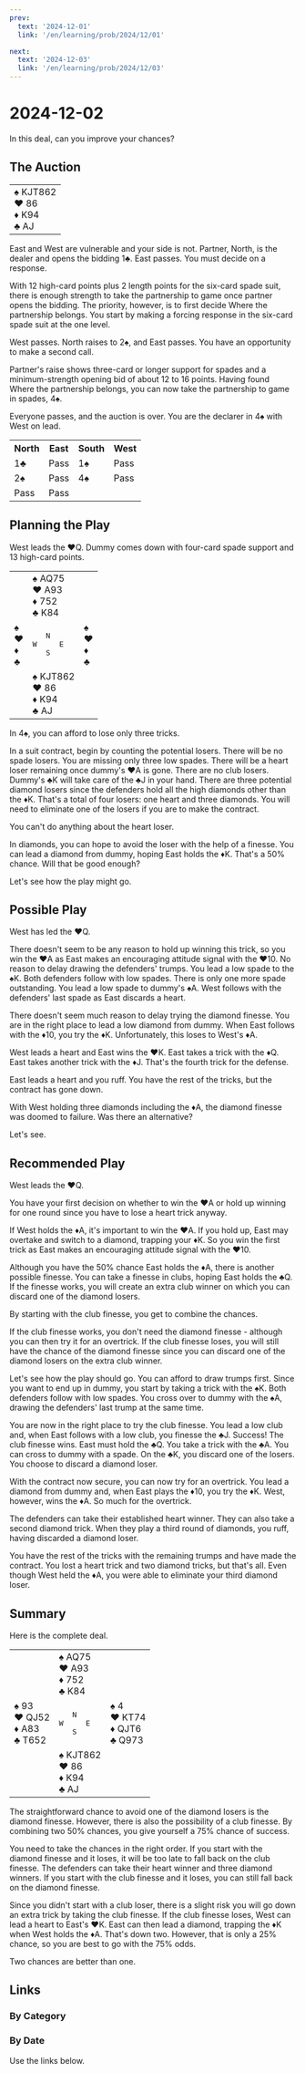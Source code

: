 ```yaml
---
prev:
  text: '2024-12-01'
  link: '/en/learning/prob/2024/12/01'

next:
  text: '2024-12-03'
  link: '/en/learning/prob/2024/12/03'
---
```


# 2024-12-02

In this deal, can you improve your chances?

<Badge type="warning" text="Play"/>

## The Auction

<table class="hand">
	<tr>
		<td>♠ KJT862<br>♥ 86<br>♦ K94<br>♣ AJ</td>
	</tr>
</table>

East and West are vulnerable and your side is not. Partner, North, is the dealer and opens the bidding 1♣. East passes. You must decide on a response.

With 12 high-card points plus 2 length points for the six-card spade suit, there is enough strength to take the partnership to game once partner opens the bidding. The priority, however, is to first decide Where the partnership belongs. You start by making a forcing response in the six-card spade suit at the one level.

West passes. North raises to 2♠, and East passes. You have an opportunity to make a second call.

Partner's raise shows three-card or longer support for spades and a minimum-strength opening bid of about 12 to 16 points. Having found Where the partnership belongs, you can now take the partnership to game in spades, 4♠.

Everyone passes, and the auction is over. You are the declarer in 4♠ with West on lead.

<table class="auction">
	<tr>
		<th>North</th>
		<th>East</th>
		<th>South</th>
		<th>West</th>
	</tr>
	<tr>
		<td>1♣</td>
		<td>Pass</td>
		<td>1♠</td>
		<td>Pass</td>
	</tr>
	<tr>
		<td>2♠</td>
		<td>Pass</td>
		<td>4♠</td>
		<td>Pass</td>
	</tr>
	<tr>
		<td>Pass</td>
		<td>Pass</td>
		<td></td>
		<td></td>
	</tr>
</table>

## Planning the Play

West leads the ♥Q. Dummy comes down with four-card spade support and 13 high-card points.

<table class="deal">
	<tr>
		<td></td>
		<td>♠ AQ75<br>♥ A93<br>♦ 752<br>♣ K84</td>
		<td></td>
	</tr>
	<tr>
		<td>♠ <br>♥ <br>♦ <br>♣ </td>
		<td><pre>   N<br>W     E<br>   S</pre></td>
		<td>♠ <br>♥ <br>♦ <br>♣ </td>
	</tr>
	<tr>
		<td></td>
		<td>♠ KJT862<br>♥ 86<br>♦ K94<br>♣ AJ</td>
		<td></td>
	</tr>
</table>

In 4♠, you can afford to lose only three tricks.

In a suit contract, begin by counting the potential losers. There will be no spade losers. You are missing only three low spades. There will be a heart loser remaining once dummy's ♥A is gone. There are no club losers. Dummy's ♣K will take care of the ♣J in your hand. There are three potential diamond losers since the defenders hold all the high diamonds other than the ♦K. That's a total of four losers: one heart and three diamonds. You will need to eliminate one of the losers if you are to make the contract.

You can't do anything about the heart loser.

In diamonds, you can hope to avoid the loser with the help of a finesse. You can lead a diamond from dummy, hoping East holds the ♦K. That's a 50% chance. Will that be good enough?

Let's see how the play might go.

## Possible Play

West has led the ♥Q.

There doesn't seem to be any reason to hold up winning this trick, so you win the ♥A as East makes an encouraging attitude signal with the ♥10. No reason to delay drawing the defenders' trumps. You lead a low spade to the ♠K. Both defenders follow with low spades. There is only one more spade outstanding. You lead a low spade to dummy's ♠A. West follows with the defenders' last spade as East discards a heart.

There doesn't seem much reason to delay trying the diamond finesse. You are in the right place to lead a low diamond from dummy. When East follows with the ♦10, you try the ♦K. Unfortunately, this loses to West's ♦A.

West leads a heart and East wins the ♥K. East takes a trick with the ♦Q. East takes another trick with the ♦J. That's the fourth trick for the defense.

East leads a heart and you ruff. You have the rest of the tricks, but the contract has gone down.

With West holding three diamonds including the ♦A, the diamond finesse was doomed to failure. Was there an alternative?

Let's see.

## Recommended Play

West leads the ♥Q.

You have your first decision on whether to win the ♥A or hold up winning for one round since you have to lose a heart trick anyway.

If West holds the ♦A, it's important to win the ♥A. If you hold up, East may overtake and switch to a diamond, trapping your ♦K. So you win the first trick as East makes an encouraging attitude signal with the ♥10.

Although you have the 50% chance East holds the ♦A, there is another possible finesse. You can take a finesse in clubs, hoping East holds the ♣Q. If the finesse works, you will create an extra club winner on which you can discard one of the diamond losers.

By starting with the club finesse, you get to combine the chances.

If the club finesse works, you don't need the diamond finesse - although you can then try it for an overtrick. If the club finesse loses, you will still have the chance of the diamond finesse since you can discard one of the diamond losers on the extra club winner.

Let's see how the play should go. You can afford to draw trumps first. Since you want to end up in dummy, you start by taking a trick with the ♠K. Both defenders follow with low spades. You cross over to dummy with the ♠A, drawing the defenders' last trump at the same time.

You are now in the right place to try the club finesse. You lead a low club and, when East follows with a low club, you finesse the ♣J. Success! The club finesse wins. East must hold the ♣Q. You take a trick with the ♣A. You can cross to dummy with a spade. On the ♣K, you discard one of the losers. You choose to discard a diamond loser.

With the contract now secure, you can now try for an overtrick. You lead a diamond from dummy and, when East plays the ♦10, you try the ♦K. West, however, wins the ♦A. So much for the overtrick.

The defenders can take their established heart winner. They can also take a second diamond trick. When they play a third round of diamonds, you ruff, having discarded a diamond loser.

You have the rest of the tricks with the remaining trumps and have made the contract. You lost a heart trick and two diamond tricks, but that's all. Even though West held the ♦A, you were able to eliminate your third diamond loser.

## Summary

Here is the complete deal.

<table class="deal">
	<tr>
		<td></td>
		<td>♠ AQ75<br>♥ A93<br>♦ 752<br>♣ K84</td>
		<td></td>
	</tr>
	<tr>
		<td>♠ 93<br>♥ QJ52<br>♦ A83<br>♣ T652</td>
		<td><pre>   N<br>W     E<br>   S</pre></td>
		<td>♠ 4<br>♥ KT74<br>♦ QJT6<br>♣ Q973</td>
	</tr>
	<tr>
		<td></td>
		<td>♠ KJT862<br>♥ 86<br>♦ K94<br>♣ AJ</td>
		<td></td>
	</tr>
</table>

The straightforward chance to avoid one of the diamond losers is the diamond finesse. However, there is also the possibility of a club finesse. By combining two 50% chances, you give yourself a 75% chance of success.

You need to take the chances in the right order. If you start with the diamond finesse and it loses, it will be too late to fall back on the club finesse. The defenders can take their heart winner and three diamond winners. If you start with the club finesse and it loses, you can still fall back on the diamond finesse.

Since you didn't start with a club loser, there is a slight risk you will go down an extra trick by taking the club finesse. If the club finesse loses, West can lead a heart to East's ♥K. East can then lead a diamond, trapping the ♦K when West holds the ♦A. That's down two. However, that is only a 25% chance, so you are best to go with the 75% odds.

Two chances are better than one.

## Links

[<Badge type="tip" text="Go to Practice"/>](/en/practice/prob/2024/12/02)

### By Category

[<Badge type="tip" text="<--"/>](/en/learning/prob/2024/11/30)
[<Badge type="tip" text="Calendar"/>](/en/learning/calendar/2024/12)
[<Badge type="tip" text="-->"/>](/en/learning/prob/2024/12/04)

### By Date

Use the links below.